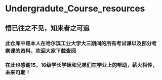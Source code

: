 # Undergradute_Course_resources
## 悟已往之不见，知来者之可追
### 此仓库中是本人在哈尔滨工业大学大三期间的所有考试课以及部分考察课的资料，欢迎大家下载查阅
### 在此也感谢15，16级学长学姐和兄弟们在学业上的帮助，薪火相传，未来可期！
